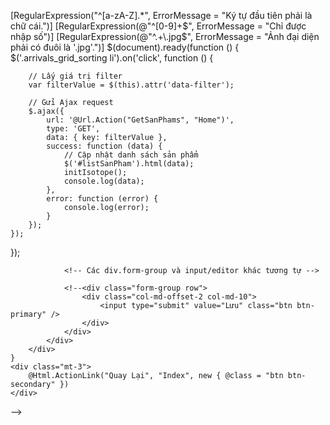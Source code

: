 <p>
[RegularExpression("^[a-zA-Z].*", ErrorMessage = "Ký tự đầu tiên phải là chữ cái.")]
[RegularExpression(@"^[0-9]+$", ErrorMessage = "Chỉ được nhập số")]
[RegularExpression(@"^.+\.jpg$", ErrorMessage = "Ảnh đại diện phải có đuôi là '.jpg'.")]
$(document).ready(function () {
    $('.arrivals_grid_sorting li').on('click', function () {
       
        // Lấy giá trị filter
        var filterValue = $(this).attr('data-filter');

        // Gửi Ajax request
        $.ajax({
            url: '@Url.Action("GetSanPhams", "Home")',
            type: 'GET',
            data: { key: filterValue },
            success: function (data) {
                // Cập nhật danh sách sản phẩm
                $('#listSanPham').html(data);
                initIsotope();
                console.log(data);
            },
            error: function (error) {
                console.log(error);
            }
        });
    });
});

<!--<div class="container mt-5">
    <h2>Sửa Sản Phẩm</h2>

    @using (Html.BeginForm())
    {
        @Html.AntiForgeryToken()

        <div class="card">
            <div class="card-body">
                <h4 class="card-title">Sản Phẩm</h4>
                <hr />

                @Html.ValidationSummary(true, "", new { @class = "text-danger" })
                @Html.HiddenFor(model => model.MaSanPham)

                <div class="form-group row">
                    @Html.LabelFor(model => model.TenSanPham, htmlAttributes: new { @class = "col-md-2 col-form-label" })
                    <div class="col-md-10">
                        @Html.EditorFor(model => model.TenSanPham, new { htmlAttributes = new { @class = "form-control" } })
                        @Html.ValidationMessageFor(model => model.TenSanPham, "", new { @class = "text-danger" })
                    </div>
                </div>-->

                <!-- Các div.form-group và input/editor khác tương tự -->

                <!--<div class="form-group row">
                    <div class="col-md-offset-2 col-md-10">
                        <input type="submit" value="Lưu" class="btn btn-primary" />
                    </div>
                </div>
            </div>
        </div>
    }
    <div class="mt-3">
        @Html.ActionLink("Quay Lại", "Index", new { @class = "btn btn-secondary" })
    </div>
</div>-->
<!--<div class="container" style="margin-top:150px">
   <h2 class="mb-4">Chi Tiết Sản Phẩm</h2>

    <div class="card">
        <div class="card-body">
            <h4 class="card-title">Sản Phẩm</h4>
            <hr />

            <dl class="row">
                <dt class="col-sm-3">Tên Sản Phẩm</dt>
                <dd class="col-sm-9">@Html.DisplayFor(model => model.TenSanPham)</dd>

            </dl>
        </div>
    </div>

    <p class="mt-4">
        @Html.ActionLink("Sửa Sản Phẩm", "SuaSanPham", new { id = Model.MaSanPham }, new { @class = "btn btn-warning" }) |
        @Html.ActionLink("Quay Lại", "Index", new { @class = "btn btn-secondary" })
    </p>
</div>--> 
</p>
